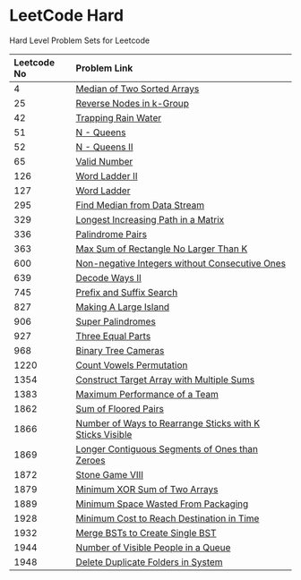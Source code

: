 # LeetCode Hard

Hard Level Problem Sets for Leetcode

| Leetcode No | Problem Link |
| :--- | :--- |
| 4 | [Median of Two Sorted Arrays](leetcode-4-median-of-two-sorted-arrays.md) |
| 25 | [Reverse Nodes in k-Group](leetcode-25-reverse-nodes-in-k-group.md) |
| 42 | [Trapping Rain Water](leetcode-42-trapping-rain-water.md) |
| 51 | [N - Queens](leetcode-51-n-queens.md) |
| 52 | [N - Queens II](leetcode-52-n-queens-ii.md) |
| 65 | [Valid Number](leetcode-65-valid-number.md) |
| 126 | [Word Ladder II](leetcode-126-word-ladder-ii.md) |
| 127 | [Word Ladder](leetcode-127-word-ladder.md) |
| 295 | [Find Median from Data Stream](leetcode-295-find-median-from-data-stream.md) |
| 329 | [Longest Increasing Path in a Matrix](leetcode-329-longest-increasing-path-in-a-matrix.md) |
| 336 | [Palindrome Pairs](leetcode-336-palindrome-pairs.md) |
| 363 | [Max Sum of Rectangle No Larger Than K](leetcode-363-max-sum-of-rectangle-no-larger-than-k.md) |
| 600 | [Non-negative Integers without Consecutive Ones](leetcode-600-non-negative-integers-without-consecutive-ones.md) |
| 639 | [Decode Ways II](leetcode-639-decode-ways-ii.md) |
| 745 | [Prefix and Suffix Search](leetcode-745-prefix-and-suffix-search.md) |
| 827 | [Making A Large Island](leetcode-827-making-a-large-island.md) |
| 906 | [Super Palindromes](leetcode-906-super-palindromes.md) |
| 927 | [Three Equal Parts](leetcode-927-three-equal-parts.md) |
| 968 | [Binary Tree Cameras](leetcode-968-binary-tree-cameras.md) |
| 1220 | [Count Vowels Permutation](leetcode-1220-count-vowels-permutation.md) |
| 1354 | [Construct Target Array with Multiple Sums](leetcode-1354-construct-target-array-with-multiple-sums.md) |
| 1383 | [Maximum Performance of a Team](leetcode-1383-maximum-performance-of-a-team.md) |
| 1862 | [Sum of Floored Pairs](leetcode-1862-sum-of-floored-pairs.md) |
| 1866 | [Number of Ways to Rearrange Sticks with K Sticks Visible](leetcode-1866-number-of-ways-to-rearrange-sticks-with-k-sticks-visible.md) |
| 1869 | [Longer Contiguous Segments of Ones than Zeroes](leetcode-1869-longer-contiguous-segments-of-ones-than-zeros.md) |
| 1872 | [Stone Game VIII](leetcode-1872-stone-game-viii.md) |
| 1879 | [Minimum XOR Sum of Two Arrays](leetcode-1879-minimum-xor-sum-of-two-arrays.md) |
| 1889 | [Minimum Space Wasted From Packaging](leetcode-1889-minimum-space-wasted-from-packaging.md) |
| 1928 | [Minimum Cost to Reach Destination in Time](leetcode-1928-minimum-cost-to-reach-destination-in-time.md) |
| 1932 | [Merge BSTs to Create Single BST](leetcode-1932-merge-bsts-to-create-single-bst.md) |
| 1944 | [Number of Visible People in a Queue](leetcode-1944-number-of-visible-people-in-a-queue.md) |
| 1948 | [Delete Duplicate Folders in System](leetcode-1948-delete-duplicate-folders-in-system.md) |

